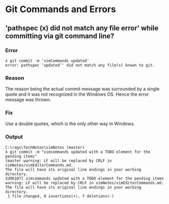 # Git Commands and Errors

## 'pathspec (x) did not match any file error' while committing via git command line?

### Error 

```C:\rags\TechNotes\vimNotes (master)
λ git commit -m 'vimCommands updated'
error: pathspec 'updated'' did not match any file(s) known to git.
```

### Reason
The reason being the actual commit message was surrounded by a single quote and
it was not recognized in the  Windows OS. Hence the error message was thrown.

### Fix
Use a double quotes, which is the only other way in Windows. 

### Output
```
C:\rags\TechNotes\vimNotes (master)
λ git commit -m "vimcommands updated with a TODO element for the pending items"
[master warning: LF will be replaced by CRLF in vimNotes/vimEditorCommands.md.
The file will have its original line endings in your working directory.
2d96107] vimcommands updated with a TODO element for the pending items
warning: LF will be replaced by CRLF in vimNotes/vimEditorCommands.md.
The file will have its original line endings in your working directory.
 1 file changed, 8 insertions(+), 7 deletions(-)
```

